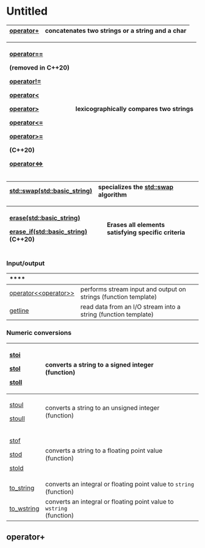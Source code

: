 # Untitled

| [operator+](https://en.cppreference.com/w/cpp/string/basic_string/operator%2B) | concatenates two strings or a string and a char  |
| :--- | :--- |


<table>
  <thead>
    <tr>
      <th style="text-align:left">
        <p><a href="https://en.cppreference.com/w/cpp/string/basic_string/operator_cmp">operator==</a>
        </p>
        <p><b>(removed in C++20)</b>
        </p>
        <p><a href="https://en.cppreference.com/w/cpp/string/basic_string/operator_cmp">operator!=</a>
        </p>
        <p><a href="https://en.cppreference.com/w/cpp/string/basic_string/operator_cmp">operator&lt;</a>
        </p>
        <p><a href="https://en.cppreference.com/w/cpp/string/basic_string/operator_cmp">operator&gt;</a>
        </p>
        <p><a href="https://en.cppreference.com/w/cpp/string/basic_string/operator_cmp">operator&lt;=</a>
        </p>
        <p><a href="https://en.cppreference.com/w/cpp/string/basic_string/operator_cmp">operator&gt;=</a>
        </p>
        <p>(C++20)</p>
        <p><a href="https://en.cppreference.com/w/cpp/string/basic_string/operator_cmp">operator&lt;=&gt;</a>
        </p>
      </th>
      <th style="text-align:left">lexicographically compares two strings</th>
    </tr>
  </thead>
  <tbody></tbody>
</table>

| [std::swap\(std::basic\_string\)](https://en.cppreference.com/w/cpp/string/basic_string/swap2) | specializes the [std::swap](https://en.cppreference.com/w/cpp/algorithm/swap) algorithm |
| :--- | :--- |


<table>
  <thead>
    <tr>
      <th style="text-align:left">
        <p><a href="https://en.cppreference.com/w/cpp/string/basic_string/erase2">erase(std::basic_string)</a>
        </p>
        <p><a href="https://en.cppreference.com/w/cpp/string/basic_string/erase2">erase_if(std::basic_string)</a>(C++20)</p>
      </th>
      <th style="text-align:left">Erases all elements satisfying specific criteria</th>
    </tr>
  </thead>
  <tbody></tbody>
</table>

### **Input/output**

| \*\*\*\* |  |
| :--- | :--- |
| [operator&lt;&lt;operator&gt;&gt;](https://en.cppreference.com/w/cpp/string/basic_string/operator_ltltgtgt) | performs stream input and output on strings \(function template\) |
| [getline](https://en.cppreference.com/w/cpp/string/basic_string/getline) | read data from an I/O stream into a string \(function template\) |

### **Numeric conversions**

<table>
  <thead>
    <tr>
      <th style="text-align:left">
        <p><a href="https://en.cppreference.com/w/cpp/string/basic_string/stol">stoi</a>
        </p>
        <p><a href="https://en.cppreference.com/w/cpp/string/basic_string/stol">stol</a>
        </p>
        <p><a href="https://en.cppreference.com/w/cpp/string/basic_string/stol">stoll</a>
        </p>
      </th>
      <th style="text-align:left">converts a string to a signed integer
        <br />(function)</th>
    </tr>
  </thead>
  <tbody>
    <tr>
      <td style="text-align:left">
        <p><a href="https://en.cppreference.com/w/cpp/string/basic_string/stoul">stoul</a>
        </p>
        <p><a href="https://en.cppreference.com/w/cpp/string/basic_string/stoul">stoull</a>
        </p>
      </td>
      <td style="text-align:left">converts a string to an unsigned integer
        <br />(function)</td>
    </tr>
    <tr>
      <td style="text-align:left">
        <p><a href="https://en.cppreference.com/w/cpp/string/basic_string/stof">stof</a>
        </p>
        <p><a href="https://en.cppreference.com/w/cpp/string/basic_string/stof">stod</a>
        </p>
        <p><a href="https://en.cppreference.com/w/cpp/string/basic_string/stof">stold</a>
        </p>
      </td>
      <td style="text-align:left">converts a string to a floating point value
        <br />(function)</td>
    </tr>
    <tr>
      <td style="text-align:left"><a href="https://en.cppreference.com/w/cpp/string/basic_string/to_string">to_string</a>
      </td>
      <td style="text-align:left">converts an integral or floating point value to <code>string</code>
        <br
        />(function)</td>
    </tr>
    <tr>
      <td style="text-align:left"><a href="https://en.cppreference.com/w/cpp/string/basic_string/to_wstring">to_wstring</a>
      </td>
      <td style="text-align:left">converts an integral or floating point value to <code>wstring</code>
        <br
        />(function)</td>
    </tr>
  </tbody>
</table>

## operator+ <a id="firstHeading"></a>






